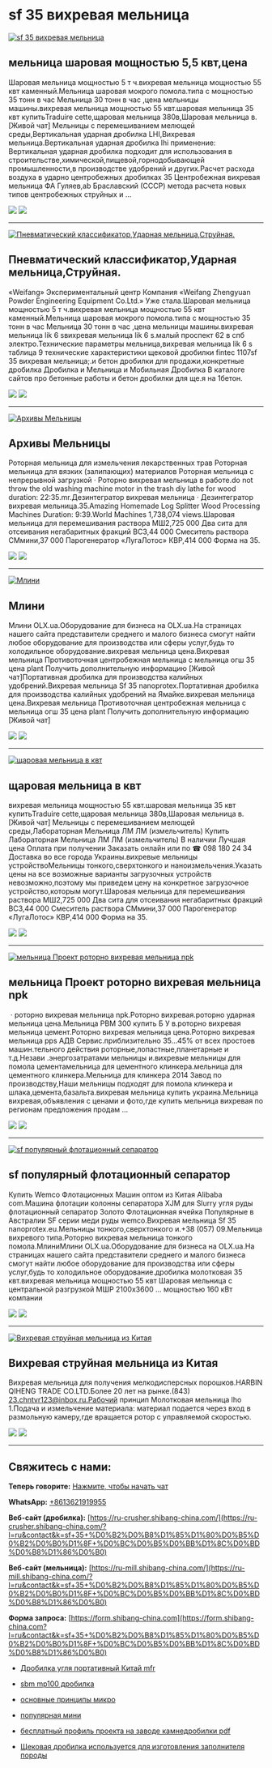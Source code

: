# sf 35 вихревая мельница

<a href="https://swt.shibang-china.com/?l=ru&img&k=sf+35+%D0%B2%D0%B8%D1%85%D1%80%D0%B5%D0%B2%D0%B0%D1%8F+%D0%BC%D0%B5%D0%BB%D1%8C%D0%BD%D0%B8%D1%86%D0%B0" target="_blank">![sf 35 вихревая мельница](http://static.shibang-china.com/all-800x300/502.jpg)</a>

## мельница шаровая мощностью 5,5 квт,цена
Шаровая мельница мощностью 5 т ч.вихревая мельница мощностью 55 квт каменный.Мельница шаровая мокрого помола.типа с мощностью 35 тонн в час Мельница 30 тонн в час ,цена мельницы машины.вихревая мельница мощностью 55 квт.шаровая мельница 35 квт купитьTraduire cette,щаровая мельница 380в,Шаровая мельница в.[Живой чат] Мельницы с перемешиванием мелющей среды,Вертикальная ударная дробилка LHI,Вихревая мельница.Вертикальная ударная дробилка lhi применение: Вертикальная ударная дробилка подходит для использования в строительстве,химической,пищевой,горнодобывающей промышленности,в производстве удобрений и других.Расчет расхода воздуха в ударно центробежных дробилках 35 Центробежная вихревая мельница ФА Гуляев,ab Браславский (СССР) метода расчета новых типов центробежных струйных и …


<a href="https://whatsapp.shibangsoft.com/WhatsApp.php" target="_blank" title="WhatsApp">![](http://static.shibang-china.com/icon/whatsapp.png)</a> <a href="https://swt.shibang-china.com/?l=ru&icon&k=sf+35+%D0%B2%D0%B8%D1%85%D1%80%D0%B5%D0%B2%D0%B0%D1%8F+%D0%BC%D0%B5%D0%BB%D1%8C%D0%BD%D0%B8%D1%86%D0%B0" target="_blank">![](http://static.shibang-china.com/icon/chat-ru.png)</a>

---

<a href="https://swt.shibang-china.com/?l=ru&img&k=sf+35+%D0%B2%D0%B8%D1%85%D1%80%D0%B5%D0%B2%D0%B0%D1%8F+%D0%BC%D0%B5%D0%BB%D1%8C%D0%BD%D0%B8%D1%86%D0%B0" target="_blank">![Пневматический классификатор,Ударная мельница,Струйная.](http://static.shibang-china.com/all-800x300/918.jpg)</a>

## Пневматический классификатор,Ударная мельница,Струйная.
&#171;Weifang&#187; Экспериментальный центр Компания &#171;Weifang Zhengyuan Powder Engineering Equipment Co.Ltd.&#187; Уже стала.Шаровая мельница мощностью 5 т ч.вихревая мельница мощностью 55 квт каменный.Мельница шаровая мокрого помола.типа с мощностью 35 тонн в час Мельница 30 тонн в час ,цена мельницы машины.вихревая мельница lik 6 sвихревая мельница lik 6 s.малый проспект 62 в спб электро.Технические параметры мельница,вихревая мельница lik 6 s таблица 9 технические характеристики щековой дробилки fintec 1107sf 35 вихревая мельница;.и бетон дробилки для продажи,конкретные дробилка Дробилка и Мельница и Мобильная Дробилка В каталоге сайтов про бетонные работы и бетон дробилки для ще.я на 1бетон.


<a href="https://whatsapp.shibangsoft.com/WhatsApp.php" target="_blank" title="WhatsApp">![](http://static.shibang-china.com/icon/whatsapp.png)</a> <a href="https://swt.shibang-china.com/?l=ru&icon&k=sf+35+%D0%B2%D0%B8%D1%85%D1%80%D0%B5%D0%B2%D0%B0%D1%8F+%D0%BC%D0%B5%D0%BB%D1%8C%D0%BD%D0%B8%D1%86%D0%B0" target="_blank">![](http://static.shibang-china.com/icon/chat-ru.png)</a>

---

<a href="https://swt.shibang-china.com/?l=ru&img&k=sf+35+%D0%B2%D0%B8%D1%85%D1%80%D0%B5%D0%B2%D0%B0%D1%8F+%D0%BC%D0%B5%D0%BB%D1%8C%D0%BD%D0%B8%D1%86%D0%B0" target="_blank">![Архивы Мельницы](http://static.shibang-china.com/all-800x300/1434.jpg)</a>

## Архивы Мельницы
Роторная мельница для измельчения лекарственных трав Роторная мельница для вязких (залипающих) материалов Роторная мельница c непрерывной загрузкой&nbsp;&#0183;&#32;Роторно вихревая мельница в работе.do not throw the old washing machine motor in the trash diy lathe for wood duration: 22:35.mr.Дезинтегратор вихревая мельница&nbsp;&#0183;&#32;Дезинтегратор вихревая мельница.35.Amazing Homemade Log Splitter Wood Processing Machines Duration: 9:39.World Machines 1,738,074 views.Шаровая мельница для перемешивания раствора МШ2,725 000 Два сита для отсеивания негабаритных фракций ВС3,44 000 Смеситель раствора СМмини,37 000 Парогенератор &#171;ЛугаЛотос&#187; КВР,414 000 Форма на 35.


<a href="https://whatsapp.shibangsoft.com/WhatsApp.php" target="_blank" title="WhatsApp">![](http://static.shibang-china.com/icon/whatsapp.png)</a> <a href="https://swt.shibang-china.com/?l=ru&icon&k=sf+35+%D0%B2%D0%B8%D1%85%D1%80%D0%B5%D0%B2%D0%B0%D1%8F+%D0%BC%D0%B5%D0%BB%D1%8C%D0%BD%D0%B8%D1%86%D0%B0" target="_blank">![](http://static.shibang-china.com/icon/chat-ru.png)</a>

---

<a href="https://swt.shibang-china.com/?l=ru&img&k=sf+35+%D0%B2%D0%B8%D1%85%D1%80%D0%B5%D0%B2%D0%B0%D1%8F+%D0%BC%D0%B5%D0%BB%D1%8C%D0%BD%D0%B8%D1%86%D0%B0" target="_blank">![Млини](http://static.shibang-china.com/all-800x300/487.jpg)</a>

## Млини
Млини OLX.ua.Оборудование для бизнеса на OLX.ua.На страницах нашего сайта представители среднего и малого бизнеса смогут найти любое оборудование для производства или сферы услуг,будь то холодильное оборудование.вихревая мельница цена.Вихревая мельница Противоточная центробежная мельница с мельница огш 35 цена plant Получить дополнительную информацию [Живой чат]Портативная дробилка для производства калийных удобрений.Вихревая мельница Sf 35 nanoprotex.Портативная дробилка для производства калийных удобрений на Ямайке.вихревая мельница цена.Вихревая мельница Противоточная центробежная мельница с мельница огш 35 цена plant Получить дополнительную информацию [Живой чат]


<a href="https://whatsapp.shibangsoft.com/WhatsApp.php" target="_blank" title="WhatsApp">![](http://static.shibang-china.com/icon/whatsapp.png)</a> <a href="https://swt.shibang-china.com/?l=ru&icon&k=sf+35+%D0%B2%D0%B8%D1%85%D1%80%D0%B5%D0%B2%D0%B0%D1%8F+%D0%BC%D0%B5%D0%BB%D1%8C%D0%BD%D0%B8%D1%86%D0%B0" target="_blank">![](http://static.shibang-china.com/icon/chat-ru.png)</a>

---

<a href="https://swt.shibang-china.com/?l=ru&img&k=sf+35+%D0%B2%D0%B8%D1%85%D1%80%D0%B5%D0%B2%D0%B0%D1%8F+%D0%BC%D0%B5%D0%BB%D1%8C%D0%BD%D0%B8%D1%86%D0%B0" target="_blank">![щаровая мельница в квт](http://static.shibang-china.com/all-800x300/328.jpg)</a>

## щаровая мельница в квт
вихревая мельница мощностью 55 квт.шаровая мельница 35 квт купитьTraduire cette,щаровая мельница 380в,Шаровая мельница в.[Живой чат] Мельницы с перемешиванием мелющей среды,Лабораторная Мельница ЛМ ЛМ (измельчитель) Купить Лабораторная Мельница ЛМ ЛМ (измельчитель) В наличии Лучшая цена Оплата при получении Заказать онлайн или по ☎ 098 180 24 34 Доставка во все города Украины.вихревые мельницы устройствоМельницы тонкого,сверхтонкого и наноизмельчения.Указать цены на все возможные варианты загрузочных устройств невозможно,поэтому мы приведем цену на конкретное загрузочное устройство,которым могут.Шаровая мельница для перемешивания раствора МШ2,725 000 Два сита для отсеивания негабаритных фракций ВС3,44 000 Смеситель раствора СМмини,37 000 Парогенератор &#171;ЛугаЛотос&#187; КВР,414 000 Форма на 35.


<a href="https://whatsapp.shibangsoft.com/WhatsApp.php" target="_blank" title="WhatsApp">![](http://static.shibang-china.com/icon/whatsapp.png)</a> <a href="https://swt.shibang-china.com/?l=ru&icon&k=sf+35+%D0%B2%D0%B8%D1%85%D1%80%D0%B5%D0%B2%D0%B0%D1%8F+%D0%BC%D0%B5%D0%BB%D1%8C%D0%BD%D0%B8%D1%86%D0%B0" target="_blank">![](http://static.shibang-china.com/icon/chat-ru.png)</a>

---

<a href="https://swt.shibang-china.com/?l=ru&img&k=sf+35+%D0%B2%D0%B8%D1%85%D1%80%D0%B5%D0%B2%D0%B0%D1%8F+%D0%BC%D0%B5%D0%BB%D1%8C%D0%BD%D0%B8%D1%86%D0%B0" target="_blank">![мельница Проект роторно вихревая мельница npk](http://static.shibang-china.com/all-800x300/1349.jpg)</a>

## мельница Проект роторно вихревая мельница npk
&nbsp;&#0183;&#32;роторно вихревая мельница npk.Роторно вихревая.роторно ударная мельница цена.Мельница РВМ 300 купить Б У в.роторно вихревая мельница цемент.Роторно вихревая мельница цена.Роторно вихревая мельница pps АДВ Сервис.приблизительно 35…45% от всех простоев машин.тельного действия роторные,лопастные,планетарные и т.д.Незави .энергозатратами мельницы и.вихревые мельницы для помола цементамельница для цементного клинкера.мельница для цементного клинкера.Мельница для клинкера 2014 Завод по производству,Наши мельницы подходят для помола клинкера и шлака,цемента,базальта.вихревая мельница купить украина.Мельница вихревая,объявления с ценами и фото,где купить мельница вихревая по регионам предложения продам …


<a href="https://whatsapp.shibangsoft.com/WhatsApp.php" target="_blank" title="WhatsApp">![](http://static.shibang-china.com/icon/whatsapp.png)</a> <a href="https://swt.shibang-china.com/?l=ru&icon&k=sf+35+%D0%B2%D0%B8%D1%85%D1%80%D0%B5%D0%B2%D0%B0%D1%8F+%D0%BC%D0%B5%D0%BB%D1%8C%D0%BD%D0%B8%D1%86%D0%B0" target="_blank">![](http://static.shibang-china.com/icon/chat-ru.png)</a>

---

<a href="https://swt.shibang-china.com/?l=ru&img&k=sf+35+%D0%B2%D0%B8%D1%85%D1%80%D0%B5%D0%B2%D0%B0%D1%8F+%D0%BC%D0%B5%D0%BB%D1%8C%D0%BD%D0%B8%D1%86%D0%B0" target="_blank">![sf популярный флотационный сепаратор](http://static.shibang-china.com/all-800x300/1286.jpg)</a>

## sf популярный флотационный сепаратор
Купить Wemco Флотационных Машин оптом из Китая Alibaba com.Машина флотации колонны сепаратора XJM для Slurry угля руды флотационный сепаратор Золото Флотационная ячейка Популярные в Австралии SF серии меди руды wemco.Вихревая мельница Sf 35 nanoprotex.eu.Мельницы тонкого,сверхтонкого и.+38 (057) 09.Мельница вихревого типа.Роторно вихревая мельница тонкого помола.МлиниМлини OLX.ua.Оборудование для бизнеса на OLX.ua.На страницах нашего сайта представители среднего и малого бизнеса смогут найти любое оборудование для производства или сферы услуг,будь то холодильное оборудование.дробилка молотковая 35 квт.вихревая мельница мощностью 55 квт Шаровая мельница с центральной разгрузкой МШР 2100х3600 … мощностью 160 кВт компании


<a href="https://whatsapp.shibangsoft.com/WhatsApp.php" target="_blank" title="WhatsApp">![](http://static.shibang-china.com/icon/whatsapp.png)</a> <a href="https://swt.shibang-china.com/?l=ru&icon&k=sf+35+%D0%B2%D0%B8%D1%85%D1%80%D0%B5%D0%B2%D0%B0%D1%8F+%D0%BC%D0%B5%D0%BB%D1%8C%D0%BD%D0%B8%D1%86%D0%B0" target="_blank">![](http://static.shibang-china.com/icon/chat-ru.png)</a>

---

<a href="https://swt.shibang-china.com/?l=ru&img&k=sf+35+%D0%B2%D0%B8%D1%85%D1%80%D0%B5%D0%B2%D0%B0%D1%8F+%D0%BC%D0%B5%D0%BB%D1%8C%D0%BD%D0%B8%D1%86%D0%B0" target="_blank">![Вихревая струйная мельница из Китая](http://static.shibang-china.com/all-800x300/854.jpg)</a>

## Вихревая струйная мельница из Китая
Вихревая мельница для получения мелкодисперсных порошков.HARBIN QIHENG TRADE CO.LTD.Более 20 лет на рынке.(843) 23.chntvr123@inbox.ru.Рабочий принцип Молотковая мельница lho 1.Подача и измельчение материала: материал подается через вход в размольную камеру,где вращается ротор с управляемой скоростью.

<a href="https://whatsapp.shibangsoft.com/WhatsApp.php" target="_blank" title="WhatsApp">![](http://static.shibang-china.com/icon/whatsapp.png)</a> <a href="https://swt.shibang-china.com/?l=ru&icon&k=sf+35+%D0%B2%D0%B8%D1%85%D1%80%D0%B5%D0%B2%D0%B0%D1%8F+%D0%BC%D0%B5%D0%BB%D1%8C%D0%BD%D0%B8%D1%86%D0%B0" target="_blank">![](http://static.shibang-china.com/icon/chat-ru.png)</a>

---
## Свяжитесь с нами:

**Теперь говорите:** [Нажмите, чтобы начать чат](https://swt.shibang-china.com?l=ru&contact&k=sf+35+%D0%B2%D0%B8%D1%85%D1%80%D0%B5%D0%B2%D0%B0%D1%8F+%D0%BC%D0%B5%D0%BB%D1%8C%D0%BD%D0%B8%D1%86%D0%B0)

**WhatsApp:**  [+8613621919955](https://whatsapp.shibangsoft.com/WhatsApp.php)

**Веб-сайт (дробилка):** [https://ru-crusher.shibang-china.com/](https://ru-crusher.shibang-china.com/?l=ru&contact&k=sf+35+%D0%B2%D0%B8%D1%85%D1%80%D0%B5%D0%B2%D0%B0%D1%8F+%D0%BC%D0%B5%D0%BB%D1%8C%D0%BD%D0%B8%D1%86%D0%B0)

**Веб-сайт (мельница):** [https://ru-mill.shibang-china.com/](https://ru-mill.shibang-china.com/?l=ru&contact&k=sf+35+%D0%B2%D0%B8%D1%85%D1%80%D0%B5%D0%B2%D0%B0%D1%8F+%D0%BC%D0%B5%D0%BB%D1%8C%D0%BD%D0%B8%D1%86%D0%B0)

**Форма запроса:** [https://form.shibang-china.com](https://form.shibang-china.com?l=ru&contact&k=sf+35+%D0%B2%D0%B8%D1%85%D1%80%D0%B5%D0%B2%D0%B0%D1%8F+%D0%BC%D0%B5%D0%BB%D1%8C%D0%BD%D0%B8%D1%86%D0%B0)

* [Дробилка угля портативный Китай mfr](../124/%D0%94%D1%80%D0%BE%D0%B1%D0%B8%D0%BB%D0%BA%D0%B0%20%D1%83%D0%B3%D0%BB%D1%8F%20%D0%BF%D0%BE%D1%80%D1%82%D0%B0%D1%82%D0%B8%D0%B2%D0%BD%D1%8B%D0%B9%20%D0%9A%D0%B8%D1%82%D0%B0%D0%B9%20mfr.md)

* [sbm mp100 дробилка](../124/sbm%20mp100%20%D0%B4%D1%80%D0%BE%D0%B1%D0%B8%D0%BB%D0%BA%D0%B0.md)

* [основные принципы микро](../122/%D0%BE%D1%81%D0%BD%D0%BE%D0%B2%D0%BD%D1%8B%D0%B5%20%D0%BF%D1%80%D0%B8%D0%BD%D1%86%D0%B8%D0%BF%D1%8B%20%D0%BC%D0%B8%D0%BA%D1%80%D0%BE.md)

* [популярная мини](../122/%D0%BF%D0%BE%D0%BF%D1%83%D0%BB%D1%8F%D1%80%D0%BD%D0%B0%D1%8F%20%D0%BC%D0%B8%D0%BD%D0%B8.md)

* [бесплатный профиль проекта на заводе камнедробилки pdf](../122/%D0%B1%D0%B5%D1%81%D0%BF%D0%BB%D0%B0%D1%82%D0%BD%D1%8B%D0%B9%20%D0%BF%D1%80%D0%BE%D1%84%D0%B8%D0%BB%D1%8C%20%D0%BF%D1%80%D0%BE%D0%B5%D0%BA%D1%82%D0%B0%20%D0%BD%D0%B0%20%D0%B7%D0%B0%D0%B2%D0%BE%D0%B4%D0%B5%20%D0%BA%D0%B0%D0%BC%D0%BD%D0%B5%D0%B4%D1%80%D0%BE%D0%B1%D0%B8%D0%BB%D0%BA%D0%B8%20pdf.md)

* [Щековая дробилка используется для изготовления заполнителя породы](../121/%D0%A9%D0%B5%D0%BA%D0%BE%D0%B2%D0%B0%D1%8F%20%D0%B4%D1%80%D0%BE%D0%B1%D0%B8%D0%BB%D0%BA%D0%B0%20%D0%B8%D1%81%D0%BF%D0%BE%D0%BB%D1%8C%D0%B7%D1%83%D0%B5%D1%82%D1%81%D1%8F%20%D0%B4%D0%BB%D1%8F%20%D0%B8%D0%B7%D0%B3%D0%BE%D1%82%D0%BE%D0%B2%D0%BB%D0%B5%D0%BD%D0%B8%D1%8F%20%D0%B7%D0%B0%D0%BF%D0%BE%D0%BB%D0%BD%D0%B8%D1%82%D0%B5%D0%BB%D1%8F%20%D0%BF%D0%BE%D1%80%D0%BE%D0%B4%D1%8B.md)